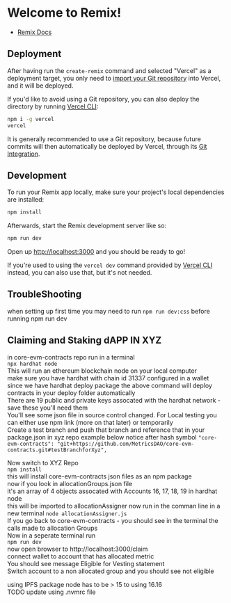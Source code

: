 # Welcome to Remix!

- [Remix Docs](https://remix.run/docs)

## Deployment

After having run the `create-remix` command and selected "Vercel" as a deployment target, you only need to [import your Git repository](https://vercel.com/new) into Vercel, and it will be deployed.

If you'd like to avoid using a Git repository, you can also deploy the directory by running [Vercel CLI](https://vercel.com/cli):

```sh
npm i -g vercel
vercel
```

It is generally recommended to use a Git repository, because future commits will then automatically be deployed by Vercel, through its [Git Integration](https://vercel.com/docs/concepts/git).

## Development

To run your Remix app locally, make sure your project's local dependencies are installed:

```sh
npm install
```

Afterwards, start the Remix development server like so:

```sh
npm run dev
```

Open up [http://localhost:3000](http://localhost:3000) and you should be ready to go!

If you're used to using the `vercel dev` command provided by [Vercel CLI](https://vercel.com/cli) instead, you can also use that, but it's not needed.  

## TroubleShooting  
when setting up first time you may need to run `npm run dev:css` before running npm run dev

## Claiming and Staking dAPP IN XYZ    
in core-evm-contracts repo run in a terminal  
`npx hardhat node`    
This will run an ethereum blockchain node on your local computer  
make sure you have hardhat with chain id 31337 configured in a wallet  
since we have hardhat deploy package the above command will deploy contracts in your deploy folder automatically    
There are 19 public and private keys assocated with the hardhat network - save these you'll need them  
You'll see some json file in source control changed.
For Local testing you can either use npm link (more on that later) or temporarily  
Create a test branch and push that branch and reference that in your package.json in xyz repo example below notice after hash symbol
`"core-evm-contracts": "git+https://github.com/MetricsDAO/core-evm-contracts.git#testBranchforXyz",`  

Now switch to XYZ Repo  
`npm install`  
this will install core-evm-contracts json files as an npm package  
now if you look in allocationGroups.json file  
it's an array of 4 objects assocated with Accounts 16, 17, 18, 19 in hardhat node  
this will be imported to allocationAssigner now run in the comman line in a new terminal
`node allocationAssigner.js`  
If you go back to core-evm-contracts - you should see in the terminal the calls made to allocation Groups  
Now in a seperate terminal run  
`npm run dev`  
now open browser to http://localhost:3000/claim  
connect wallet to account that has allocated metric  
You should see message Eligible for Vesting statement  
Switch account to a non allocated group and you should see not eligible  


using IPFS package node has to be > 15 to using 16.16  
TODO update using .nvmrc file  
